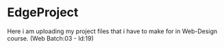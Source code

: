 # EdgeProject
Here i am uploading my project files that i have to make for in Web-Design course. (Web Batch:03 - Id:19)
